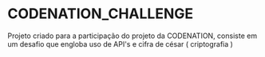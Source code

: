 # CODENATION_CHALLENGE

Projeto criado para a participação do  projeto da CODENATION,
consiste em um desafio que engloba uso de API's e cifra de césar ( criptografia ) 
